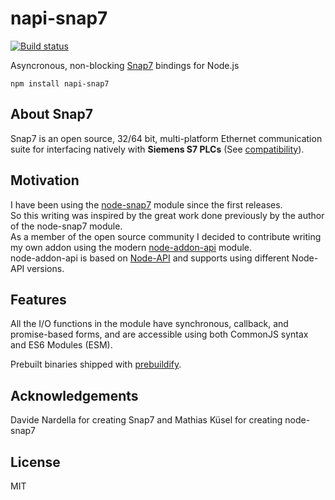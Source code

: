 # napi-snap7

[![Build status](https://ci.appveyor.com/api/projects/status/github/fabioriva/napi-snap7?svg=true)](https://ci.appveyor.com/project/fabioriva/napi-snap7/branch/master)

Asyncronous, non-blocking [Snap7](http://snap7.sourceforge.net) bindings for Node.js

```
npm install napi-snap7
```

## About Snap7

Snap7 is an open source, 32/64 bit, multi-platform Ethernet communication suite for interfacing natively with **Siemens S7 PLCs** (See [compatibility](http://snap7.sourceforge.net/snap7_client.html#target_compatibility)).

## Motivation

I have been using the [node-snap7](https://github.com/mathiask88/node-snap7) module since the first releases.  
So this writing was inspired by the great work done previously by the author of the node-snap7 module.  
As a member of the open source community I decided to contribute writing my own addon using the modern [node-addon-api](https://github.com/nodejs/node-addon-api) module.  
node-addon-api is based on [Node-API](https://nodejs.org/api/n-api.html) and supports using different Node-API versions.

## Features

All the I/O functions in the module have synchronous, callback, and promise-based forms, and are accessible using both CommonJS syntax and ES6 Modules (ESM).

Prebuilt binaries shipped with [prebuildify](https://github.com/prebuild/prebuildify).

## Acknowledgements

Davide Nardella for creating Snap7 and Mathias Küsel for creating node-snap7

## License

MIT
